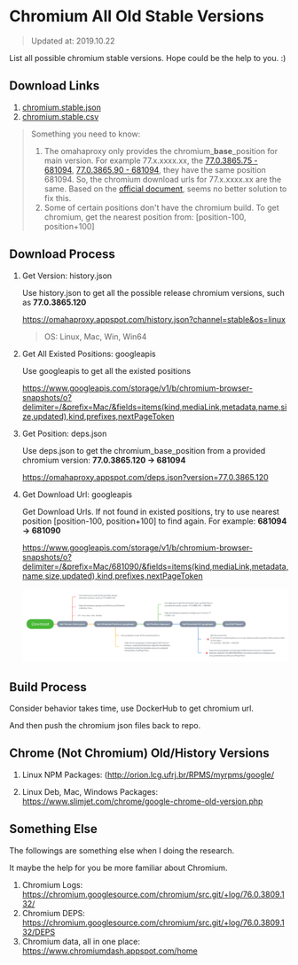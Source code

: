 Chromium All Old Stable Versions
====================

> Updated at: 2019.10.22

List all possible chromium stable versions. Hope could be the help to you. :)

## Download Links

1. [chromium.stable.json](https://raw.githubusercontent.com/Bugazelle/chromium-all-old-stable-versions/master/chromium.stable.json)
2. [chromium.stable.csv](https://raw.githubusercontent.com/Bugazelle/chromium-all-old-stable-versions/master/chromium.stable.csv)

> Something you need to know: 
> 1. The omahaproxy only provides the chromium_**base**_position for main version. 
>    For example 77.x.xxxx.xx, the [77.0.3865.75 - 681094](https://omahaproxy.appspot.com/deps.json?version=77.0.3865.90), [77.0.3865.90 - 681094](https://omahaproxy.appspot.com/deps.json?version=77.0.3865.90), they have the same position 681094.
>    So, the chromium download urls for 77.x.xxxx.xx are the same.
>    Based on the [official document](https://www.chromium.org/getting-involved/download-chromium), seems no better solution to fix this.
> 2. Some of certain positions don't have the chromium build. To get chromium, get the nearest position from: [position-100, position+100]

## Download Process

1. Get Version: history.json

   Use history.json to get all the possible release chromium versions, such as **77.0.3865.120**

   https://omahaproxy.appspot.com/history.json?channel=stable&os=linux

   > OS: Linux, Mac, Win, Win64
   
2. Get All Existed Positions: googleapis

   Use googleapis to get all the existed positions
   
   https://www.googleapis.com/storage/v1/b/chromium-browser-snapshots/o?delimiter=/&prefix=Mac/&fields=items(kind,mediaLink,metadata,name,size,updated),kind,prefixes,nextPageToken

3. Get Position: deps.json

   Use deps.json to get the chromium_base_position from a provided chromium version: **77.0.3865.120 -> 681094**

   https://omahaproxy.appspot.com/deps.json?version=77.0.3865.120

4. Get Download Url: googleapis

   Get Download Urls. If not found in existed positions, try to use nearest position [position-100, position+100] to find again.
   For example: **681094 -> 681090**

   https://www.googleapis.com/storage/v1/b/chromium-browser-snapshots/o?delimiter=/&prefix=Mac/681090/&fields=items(kind,mediaLink,metadata,name,size,updated),kind,prefixes,nextPageToken

   ![DownloadProcess](src/DownloadProcess.png)

## Build Process

Consider behavior takes time, use DockerHub to get chromium url.

And then push the chromium json files back to repo.

## Chrome (Not Chromium) Old/History Versions

1. Linux NPM Packages: (http://orion.lcg.ufrj.br/RPMS/myrpms/google/

2. Linux Deb, Mac, Windows Packages: https://www.slimjet.com/chrome/google-chrome-old-version.php

## Something Else

The followings are something else when I doing the research.

It maybe the help for you be more familiar about Chromium.

1. Chromium Logs: https://chromium.googlesource.com/chromium/src.git/+log/76.0.3809.132/
2. Chromium DEPS: https://chromium.googlesource.com/chromium/src.git/+log/76.0.3809.132/DEPS
3. Chromium data, all in one place: https://www.chromiumdash.appspot.com/home
